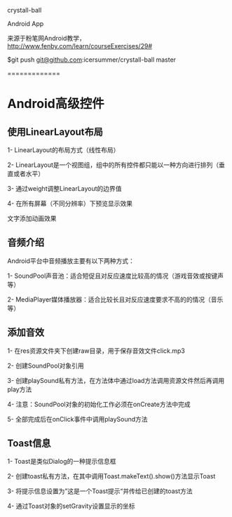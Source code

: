 crystall-ball

Android App

来源于粉笔网Android教学，http://www.fenby.com/learn/courseExercises/29#

$git push git@github.com:icersummer/crystall-ball master

=============

Android高级控件
===============

使用LinearLayout布局
-------------------

1- LinearLayout的布局方式（线性布局）

2- LinearLayout是一个视图组，组中的所有控件都只能以一种方向进行排列（垂直或者水平）

3- 通过weight调整LinearLayout的边界值

4- 在所有屏幕（不同分辨率）下预览显示效果

文字添加动画效果


音频介绍
--------
Android平台中音频播放主要有以下两种方式：

1- SoundPool声音池：适合短促且对反应速度比较高的情况（游戏音效或按键声等）

2- MediaPlayer媒体播放器：适合比较长且对反应速度要求不高的的情况（音乐等）

添加音效
--------

1- 在res资源文件夹下创建raw目录，用于保存音效文件click.mp3

2- 创建SoundPool对象引用

3- 创建playSound私有方法，在方法体中通过load方法调用资源文件然后再调用play方法

4- 注意：SoundPool对象的初始化工作必须在onCreate方法中完成

5- 全部完成后在onClick事件中调用playSound方法

Toast信息
--------
1- Toast是类似Dialog的一种提示信息框

2- 创建toast私有方法，在其中调用Toast.makeText().show()方法显示Toast

3- 将提示信息设置为”这是一个Toast提示“并传给已创建的toast方法

4- 通过Toast对象的setGravity设置显示的坐标